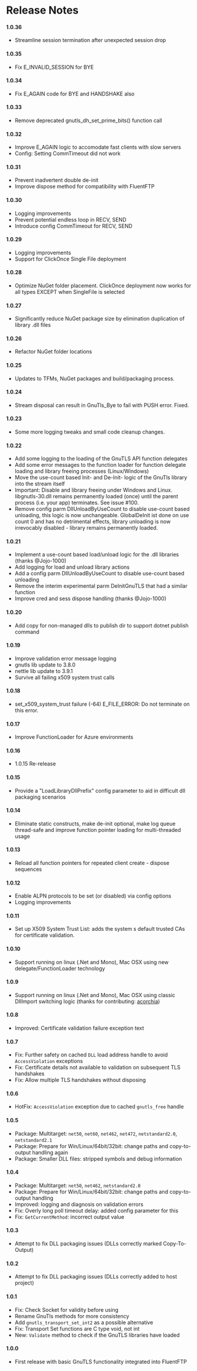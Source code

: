 # Release Notes

#### 1.0.36
  - Streamline session termination after unexpected session drop

#### 1.0.35
 - Fix E_INVALID_SESSION for BYE

#### 1.0.34
 - Fix E_AGAIN code for BYE and HANDSHAKE also

#### 1.0.33
 - Remove deprecated gnutls_dh_set_prime_bits() function call

#### 1.0.32
  - Improve E_AGAIN logic to accomodate fast clients with slow servers
  - Config: Setting CommTimeout did not work

#### 1.0.31
  - Prevent inadvertent double de-init
  - Improve dispose method for compatibility with FluentFTP

#### 1.0.30
  - Logging improvements
  - Prevent potential endless loop in RECV, SEND
  - Introduce config CommTimeout for RECV, SEND

#### 1.0.29
  - Logging improvements
  - Support for ClickOnce Single File deployment

#### 1.0.28
  - Optimize NuGet folder placement. ClickOnce deployment now works for all types EXCEPT
    when SingleFile is selected

#### 1.0.27
  - Significantly reduce NuGet package size by elimination duplication of library .dll files

#### 1.0.26
  - Refactor NuGet folder locations

#### 1.0.25
  - Updates to TFMs, NuGet packages and build/packaging process.

#### 1.0.24
  - Stream disposal can result in GnuTls_Bye to fail with PUSH error. Fixed.

#### 1.0.23
  - Some more logging tweaks and small code cleanup changes.

#### 1.0.22
  - Add some logging to the loading of the GnuTLS API function delegates
  - Add some error messages to the function loader for function delegate loading and library
    freeing processes (Linux/Windows)
  - Move the use-count based Init- and De-Init- logic of the GnuTls library into the stream itself
  - Important: Disable and library freeing under Windows and Linux. libgnutls-30.dll remains 
    permanently loaded (once) until the parent process (i.e. your app) terminates.
    See issue #100.
  - Remove config parm DllUnloadByUseCount to disable use-count based unloading, this logic is now
    unchangeable. GlobalDeInit ist done on use count 0 and has no detrimental effects, library unloading
    is now irrevocably disabled - library remains permanently loaded.

#### 1.0.21
  - Implement a use-count based load/unload logic for the .dll libraries (thanks @Jojo-1000)
  - Add logging for load and unload library actions
  - Add a config parm DllUnloadByUseCount to disable use-count based unloading
  - Remove the interim experimental parm DeInitGnuTLS that had a similar function
  - Improve cred and sess dispose handling (thanks @Jojo-1000)

#### 1.0.20
  - Add copy for non-managed dlls to publish dir to support dotnet publish command

#### 1.0.19
  - Improve validation error message logging
  - gnutls lib update to 3.8.0
  - nettle lib update to 3.9.1
  - Survive all failing x509 system trust calls

#### 1.0.18
  - set_x509_system_trust failure (-64) E_FILE_ERROR: Do not terminate on this error.

#### 1.0.17
  - Improve FunctionLoader for Azure environments

#### 1.0.16
  - 1.0.15 Re-release

#### 1.0.15
  - Provide a "LoadLibraryDllPrefix" config parameter to aid in difficult dll packaging 
    scenarios

#### 1.0.14
  - Eliminate static constructs, make de-init optional, make log queue thread-safe
    and improve function pointer loading for multi-threaded usage

#### 1.0.13
  - Reload all function pointers for repeated client create - dispose sequences

#### 1.0.12
  - Enable ALPN protocols to be set (or disabled) via config options
  - Logging improvements

#### 1.0.11
  - Set up X509 System Trust List: adds the system s default trusted CAs
    for certificate validation.

#### 1.0.10
  - Support running on linux (.Net and Mono), Mac OSX
    using new delegate/FunctionLoader technology

#### 1.0.9
  - Support running on linux (.Net and Mono), Mac OSX
    using classic DllImport switching logic (thanks for contributing: [acorchia](/acorchia))

#### 1.0.8
 - Improved: Certificate validation failure exception text

#### 1.0.7
 - Fix: Further safety on cached `DLL` load address handle to avoid `AccessViolation` exceptions
 - Fix: Certificate details not available to validation on subsequent TLS handshakes
 - Fix: Allow multiple TLS handshakes without disposing

#### 1.0.6
 - HotFix: `AccessViolation` exception due to cached `gnutls_free` handle

#### 1.0.5
 - Package: Multitarget: `net50`, `net60`, `net462`, `net472`, `netstandard2.0`, `netstandard2.1`
 - Package: Prepare for Win/Linux/64bit/32bit: change paths and copy-to-output handling again
 - Package: Smaller DLL files: stripped symbols and debug information

#### 1.0.4
 - Package: Multitarget: `net50`, `net462`, `netstandard2.0`
 - Package: Prepare for Win/Linux/64bit/32bit: change paths and copy-to-output handling
 - Improved: logging and diagnosis on validation errors
 - Fix: Overly long poll timeout delay: added config parameter for this
 - Fix: `GetCurrentMethod`: incorrect output value

#### 1.0.3
 - Attempt to fix DLL packaging issues (DLLs correctly marked Copy-To-Output)

#### 1.0.2
 - Attempt to fix DLL packaging issues (DLLs correctly added to host project)

#### 1.0.1
 - Fix: Check Socket for validity before using
 - Rename GnuTls methods for more consistency
 - Add `gnutls_transport_set_int2` as a possible alternative
 - Fix: Transport Set functions are C type void, not int
 - New: `Validate` method to check if the GnuTLS libraries have loaded

#### 1.0.0
 - First release with basic GnuTLS functionality integrated into FluentFTP